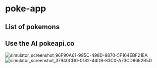 # poke-app

## List of pokemons

## Use the AI pokeapi.co


![simulator_screenshot_96F90A61-995C-498D-8870-5F164EBF21EA](https://user-images.githubusercontent.com/20673011/164800346-37413c70-fdc6-427a-a462-d89661d81d23.png)
![simulator_screenshot_37940CD0-0182-44DB-83C0-A73CD86E2B5D](https://user-images.githubusercontent.com/20673011/164800378-deafc7dd-e92e-402a-9b9b-d31962c162c7.png)
